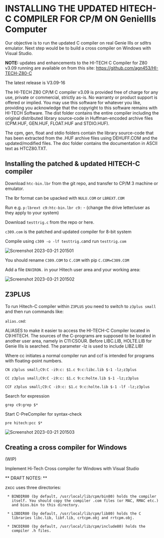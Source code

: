 # INSTALLING THE UPDATED HITECH-C COMPILER FOR CP/M ON GenieIIIs Computer

Our objective is to run the updated C compiler on real Genie IIIs or sdltrs emulator. Next step would be to build a cross compiler on Windows with Visual Studio.

**NOTE:**  updates and enhancements to the HI-TECH C Compiler for Z80 v3.09 running are available on from this site:
<https://github.com/agn453/HI-TECH-Z80-C>

The latest release is V3.09-16

The HI-TECH Z80 CP/M C compiler v3.09 is provided free of charge for any use, private or commercial, strictly as-is. No warranty or product support is offered or implied. You may use this software for whatever you like, providing you acknowledge that the copyright to this software remains with HI-TECH Software.
The dist folder contains the entire compiler including the original distributed library source-code in Huffman-encoded archive files (CPM.HUF, GEN.HUF, FLOAT.HUF and STDIO.HUF).

The cpm, gen, float and stdio folders contain the library source-code that has been extracted from the .HUF archive files using DEHUFF.COM and the updated/modified files. The doc folder contains the documentation in ASCII text as HTCZ80.TXT.

## Installing the patched & updated HITECH-C compiler

Download `htc-bin.lbr` from the git repo, and transfer to CP/M 3 machine or emulator.

The lbr format can be upacked with `NULU.COM` or `LBREXT.COM`

Run e.g. `p:lbrext c9:htc-bin.lbr c9:` - (change the drive letter/user as they apply to your system)

Download `testtrig.c` from the repo or here.

`c309.com` is the patched and updated compiler for 8-bit system

Compile using `c309 -o -lf testtrig.c`and run `testtrig.com`

![Screenshot 2023-03-21 201501](https://user-images.githubusercontent.com/55332675/226792943-b155e17f-1d28-4ed8-b40a-50a34d8d68ac.jpg)

You should rename `C309.COM` to `C.COM` with pip `C.COM=C309.COM`

Add a file `ENVIRON.` in your Hitech user area and your working area:

![Screenshot 2023-03-21 201502](https://user-images.githubusercontent.com/55332675/226793998-eac932a1-6a7e-47b3-a807-ea05b31090a8.jpg)

## Z3PLUS

To run Hitech-C compiler within `Z3PLUS` you need to switch to `z3plus small` and then run commands like:

`alias.cmd`:

ALIASES to make it easier to access the HI-TECH-C Compiler located in C9:HITECH. The sources of the C-programs are supposed to be located in another user area, namely in C11:CSOUR. Before LIBC.LIB, HOLTE.LIB for Genie IIIs is searched. The parameter -lz is used to include LIBZ.LIB!

Where cc initiates a normal compiler run and ccf is intended for programs with floating-point numbers.

```console
CN z3plus small;C9:C -i9:c: $1.c 9:c:libc.lib $-1 -lz;z3plus

CC z3plus small;C9:C -i9:c: $1.c 9:c:holte.lib $-1 -lz;z3plus

CCF z3plus small;C9:C -i9:c: $1.c 9:c:holte.lib $-1 -lf -lz;z3plus
```

Search for expression

``` console
grep c9:grep $*
```

Start C-PreCompiler for syntax-check

```console
pre hitech:pcc $*
```

![Screenshot 2023-03-21 201503](https://user-images.githubusercontent.com/55332675/226808221-ece5623b-1156-44f2-9960-690e50548c31.jpg)

## Creating a cross compiler for Windows

(WIP)

Implement Hi-Tech Cross compiler for Windows with Visual Studio

** DRAFT NOTES: ** 

zxcc uses three directories:

     * BINDIR80 (by default, /usr/local/lib/cpm/bin80) holds the compiler
       itself. You should copy the compiler .com files (or MAC, RMAC etc.)
       and bios.bin to this directory.
       
     * LIBDIR80 (by default, /usr/local/lib/cpm/lib80) holds the C
       libraries libc.lib, libf.lib, crtcpm.obj and rrtcpm.obj.
       
     * INCDIR80 (by default, /usr/local/lib/cpm/include80) holds the
       compiler .h files.
    
